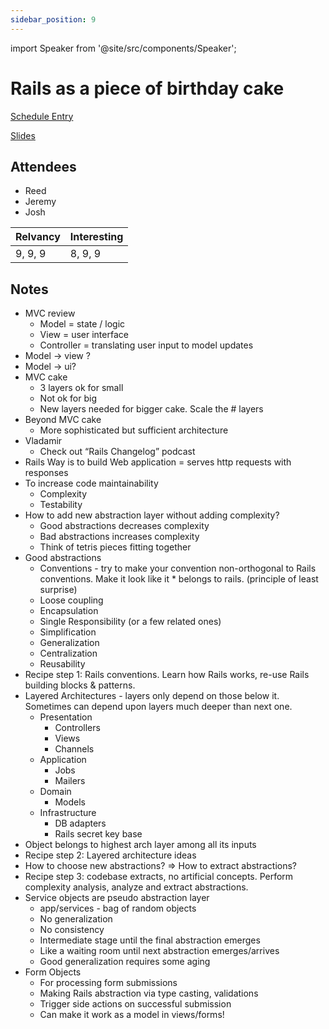 ```yaml
---
sidebar_position: 9
---
```


import Speaker from '@site/src/components/Speaker';

# Rails as a piece of birthday cake

<Speaker
  name='Vladimir Dementyev'
  position='Principal Engineer at Evil Martians'
  imageUrl='https://sessionize.com/image/a7a5-400o400o2-hGDDmXdVCnGBNH5GorY6Zp.jpg'
/>

[Schedule Entry](https://railsconf2023.sessionize.com/session/452834)

[Slides](https://speakerdeck.com/palkan/railsconf-2023-rails-as-a-piece-of-cake)

## Attendees
* Reed
* Jeremy
* Josh

| Relvancy    | Interesting |
| ----------- | ----------- |
| 9, 9, 9     | 8, 9, 9     |

## Notes

* MVC review
  * Model = state / logic
  * View = user interface
  * Controller = translating user input to model updates
* Model -> view ?
* Model -> ui?
* MVC cake
  * 3 layers ok for small
  * Not ok for big
  * New layers needed for bigger cake. Scale the # layers
* Beyond MVC cake
  * More sophisticated but sufficient architecture
* Vladamir
  * Check out “Rails Changelog” podcast
* Rails Way is to build Web application = serves http requests with responses
* To increase code maintainability
  * Complexity
  * Testability
* How to add new abstraction layer without adding complexity?
  * Good abstractions decreases complexity
  * Bad abstractions increases complexity
  * Think of tetris pieces fitting together
* Good abstractions
  * Conventions - try to make your convention non-orthogonal to Rails conventions. Make it look like it * belongs to rails. (principle of least surprise)
  * Loose coupling
  * Encapsulation
  * Single Responsibility (or a few related ones)
  * Simplification
  * Generalization
  * Centralization
  * Reusability
* Recipe step 1: Rails conventions. Learn how Rails works, re-use Rails building blocks & patterns.
* Layered Architectures - layers only depend on those below it. Sometimes can depend upon layers much deeper than next one.
  * Presentation
    * Controllers
    * Views
    * Channels
  * Application
    * Jobs
    * Mailers
  * Domain
    * Models
  * Infrastructure
    * DB adapters
    * Rails secret key base
* Object belongs to highest arch layer among all its inputs
* Recipe step 2: Layered architecture ideas
* How to choose new abstractions? => How to extract abstractions?
* Recipe step 3: codebase extracts, no artificial concepts. Perform complexity analysis, analyze and extract abstractions.
* Service objects are pseudo abstraction layer
  * app/services - bag of random objects
  * No generalization
  * No consistency
  * Intermediate stage until the final abstraction emerges
  * Like a waiting room until next abstraction emerges/arrives
  * Good generalization requires some aging
* Form Objects
  * For processing form submissions
  * Making Rails abstraction via type casting, validations
  * Trigger side actions on successful submission
  * Can make it work as a model in views/forms!
